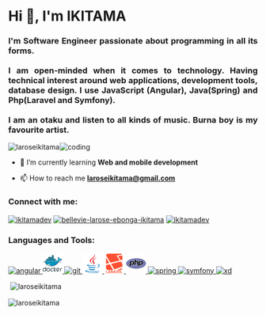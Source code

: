 <h1 align="justify">Hi 👋, I'm IKITAMA</h1>
<h3 align="justify">I'm Software Engineer passionate about programming in all its forms. <br><br>I am open-minded when it comes to technology. Having technical interest around web applications, development tools, database design. I use JavaScript (Angular), Java(Spring) and Php(Laravel and Symfony).<br><br> I am an otaku and listen to all kinds of music. Burna boy is my favourite artist.</h3>
<img align="right" alt="coding" width="400" src="https://www.adyen.com/dam/jcr:55d891b7-1524-4483-9127-58c2eab446a7/illustration-newsletter-develop.jpg">
<p align="left"> <img src="https://komarev.com/ghpvc/?username=laroseikitama&label=Profile%20views&color=0e75b6&style=flat" alt="laroseikitama" /> </p>

- 🌱 I’m currently learning **Web and mobile development**

- 📫 How to reach me **laroseikitama@gmail.com**

<h3 align="left">Connect with me:</h3>
<p align="left">
<a href="https://twitter.com/ikitamadev" target="blank"><img align="center" src="https://raw.githubusercontent.com/rahuldkjain/github-profile-readme-generator/master/src/images/icons/Social/twitter.svg" alt="ikitamadev" height="30" width="40" /></a>
<a href="https://linkedin.com/in/bellevie-larose-ebonga-ikitama" target="blank"><img align="center" src="https://raw.githubusercontent.com/rahuldkjain/github-profile-readme-generator/master/src/images/icons/Social/linked-in-alt.svg" alt="bellevie-larose-ebonga-ikitama" height="30" width="40" /></a>
<a href="https://instagram.com/ikitamadev" target="blank"><img align="center" src="https://raw.githubusercontent.com/rahuldkjain/github-profile-readme-generator/master/src/images/icons/Social/instagram.svg" alt="ikitamadev" height="30" width="40" /></a>
</p>

<h3 align="left">Languages and Tools:</h3>
<p align="left"> <a href="https://angular.io" target="_blank" rel="noreferrer"> <img src="https://angular.io/assets/images/logos/angular/angular.svg" alt="angular" width="40" height="40"/> </a> <a href="https://www.docker.com/" target="_blank" rel="noreferrer"> <img src="https://raw.githubusercontent.com/devicons/devicon/master/icons/docker/docker-original-wordmark.svg" alt="docker" width="40" height="40"/> </a> <a href="https://git-scm.com/" target="_blank" rel="noreferrer"> <img src="https://www.vectorlogo.zone/logos/git-scm/git-scm-icon.svg" alt="git" width="40" height="40"/> </a> <a href="https://www.java.com" target="_blank" rel="noreferrer"> <img src="https://raw.githubusercontent.com/devicons/devicon/master/icons/java/java-original.svg" alt="java" width="40" height="40"/> </a> <a href="https://laravel.com/" target="_blank" rel="noreferrer"> <img src="https://raw.githubusercontent.com/devicons/devicon/master/icons/laravel/laravel-plain-wordmark.svg" alt="laravel" width="40" height="40"/> </a> <a href="https://www.php.net" target="_blank" rel="noreferrer"> <img src="https://raw.githubusercontent.com/devicons/devicon/master/icons/php/php-original.svg" alt="php" width="40" height="40"/> </a> <a href="https://spring.io/" target="_blank" rel="noreferrer"> <img src="https://www.vectorlogo.zone/logos/springio/springio-icon.svg" alt="spring" width="40" height="40"/> </a> <a href="https://symfony.com" target="_blank" rel="noreferrer"> <img src="https://symfony.com/logos/symfony_black_03.svg" alt="symfony" width="40" height="40"/> </a> <a href="https://www.adobe.com/products/xd.html" target="_blank" rel="noreferrer"> <img src="https://cdn.worldvectorlogo.com/logos/adobe-xd.svg" alt="xd" width="40" height="40"/> </a> </p>

<p>&nbsp;<img align="center" src="https://github-readme-stats.vercel.app/api?username=laroseikitama&show_icons=true&locale=en" alt="laroseikitama" /></p>

<p><img align="center" src="https://github-readme-streak-stats.herokuapp.com/?user=laroseikitama&" alt="laroseikitama" /></p>
